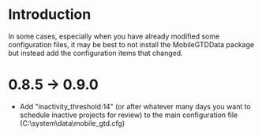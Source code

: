 # Introduction #
In some cases, especially when you have already modified some configuration files, it may be best to not install the MobileGTDData package but instead add the configuration items that changed.

# 0.8.5 -> 0.9.0 #
  * Add "inactivity\_threshold:14" (or after whatever many days you want to schedule inactive projects for review) to the main configuration file (C:\system\data\mobile\_gtd.cfg)